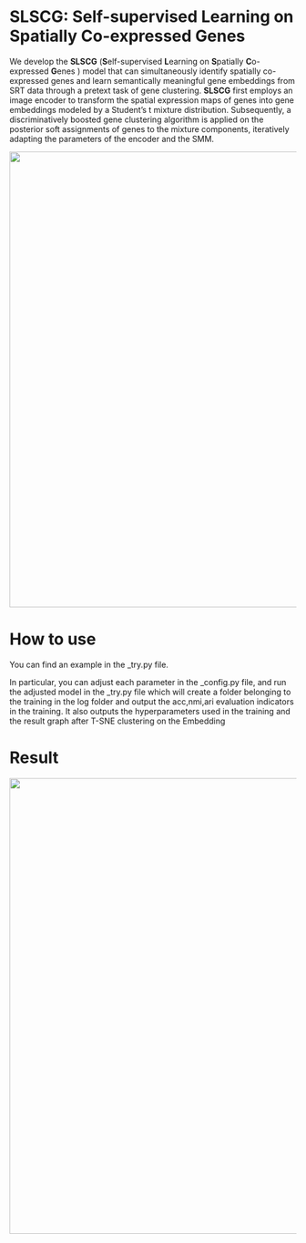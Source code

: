 # SLSCG: Self-supervised Learning on Spatially Co-expressed Genes
We develop the **SLSCG** (**S**elf-supervised **L**earning on **S**patially **C**o-expressed **G**enes ) model that can simultaneously identify spatially co-expressed genes and learn semantically meaningful gene embeddings from SRT data through a pretext task of gene clustering. **SLSCG** first employs an image encoder to transform the spatial expression maps of genes into gene embeddings modeled by a Student’s t mixture distribution. Subsequently, a discriminatively boosted gene clustering algorithm is applied on the posterior soft assignments of genes to the mixture components, iteratively adapting the parameters of the encoder and the SMM. 
<p align="center">
  <img src="https://github.com/image-deep-clustering/SLSCG/assets/121435520/4609bb4b-452e-4889-a21d-ad0753d0f55c" width="800">
</p>


# How to use
You can find an example in the _try.py file.

In particular, you can adjust each parameter in the _config.py file, and run the adjusted model in the _try.py file which will create a folder belonging to the training in the log folder and output the acc,nmi,ari evaluation indicators in the training. It also outputs the hyperparameters used in the training and the result graph after T-SNE clustering on the Embedding
# Result 
<p align="center">
  <img src="https://github.com/image-deep-clustering/SLSCG/blob/main/log/acc0.801.png?raw=true" width="800">
</p>


